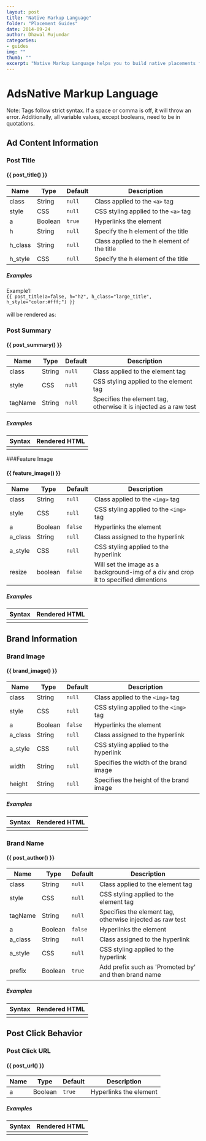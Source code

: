 ```yaml
---
layout: post
title: "Native Markup Language"
folder: "Placement Guides"
date: 2014-09-24
author: Dhawal Mujumdar
categories: 
- guides 
img: ""
thumb: ""
excerpt: "Native Markup Language helps you to build native placements for your site"
---
```

# AdsNative Markup Language

Note: Tags follow strict syntax. If a space or comma is off, it will throw an error.
Additionally, all variable values, except booleans, need to be in quotations.


## Ad Content Information

### Post Title

#### {{ post_title() }}

| Name | Type  | Default | Description |
| --- | --- | --- | --- |
| class | String | `null` | Class applied to the `<a>` tag |
| style | CSS | `null` | CSS styling applied to the `<a>` tag |
| a | Boolean | `true` | Hyperlinks the element |
| h | String | `null` | Specify the h element of the title |
| h_class | String | `null` | Class applied to the h element of the title |
| h_style | CSS | `null` | Specify the h element of the title |

##### Examples

Example1: <br>
```{{ post_title(a=false, h="h2", h_class="large_title", h_style="color:#fff;") }}```
<br><br>
will be rendered as:


### Post Summary

#### {{ post_summary() }}

| Name | Type  | Default | Description |
| --- | --- | --- | --- |
| class | String | `null` | Class applied to the element tag |
| style | CSS | `null` | CSS styling applied to the element tag |
| tagName | String | `null` | Specifies the element tag, otherwise it is injected as a raw test |

##### Examples

| Syntax | Rendered HTML  |
| --- | --- |
|   |   |


###Feature Image

#### {{ feature_image() }}

| Name | Type  | Default | Description |
| --- | --- | --- | --- |
| class | String | `null` | Class applied to the `<img>` tag |
| style | CSS | `null` | CSS styling applied to the `<img>` tag |
| a | Boolean | `false` | Hyperlinks the element |
| a_class | String | `null` | Class assigned to the hyperlink |
| a_style | CSS | `null` | CSS styling applied to the hyperlink |
| resize | boolean | `false` | Will set the image as a background-img of a div and crop it to specified dimentions |

##### Examples

| Syntax | Rendered HTML  |
| --- | --- |
|   |   |


## Brand Information

### Brand Image

#### {{ brand_image() }}

| Name | Type  | Default | Description |
| --- | --- | --- | --- |
| class | String | `null` | Class applied to the `<img>` tag |
| style | CSS | `null` | CSS styling applied to the `<img>` tag |
| a | Boolean | `false` | Hyperlinks the element |
| a_class | String | `null` | Class assigned to the hyperlink |
| a_style | CSS | `null` | CSS styling applied to the hyperlink |
| width | String | `null` | Specifies the width of the brand image |
| height | String | `null` | Specifies the height of the brand image |

##### Examples

| Syntax | Rendered HTML  |
| --- | --- |
|   |   |

### Brand Name 

#### {{ post_author() }}

| Name | Type  | Default | Description |
| --- | --- | --- | --- |
| class | String | `null` | Class applied to the element tag |
| style | CSS | `null` | CSS styling applied to the element tag |
| tagName | String | `null` | Specifies the element tag, otherwise injected as raw test |
| a | Boolean | `false` | Hyperlinks the element |
| a_class | String | `null` | Class assigned to the hyperlink |
| a_style | CSS | `null` | CSS styling applied to the hyperlink |
| prefix | Boolean | `true` | Add prefix such as 'Promoted by' and then brand name |

##### Examples

| Syntax | Rendered HTML  |
| --- | --- |
|   |   |

## Post Click Behavior

### Post Click URL

#### {{ post_url() }}

| Name | Type  | Default | Description |
| --- | --- | --- | --- |
| a | Boolean | `true` | Hyperlinks the element |

##### Examples

| Syntax | Rendered HTML  |
| --- | --- |
|   |   |
